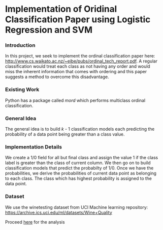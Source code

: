 # Implementation of Oridinal Classification Paper using Logistic Regression and SVM  
### Introduction  
In this project, we seek to implement the ordinal classification paper here: http://www.cs.waikato.ac.nz/~eibe/pubs/ordinal_tech_report.pdf. A regular classification would treat each class as not having any order and would miss the inherent information that comes with ordering and this paper suggests a method to overcome this disadvantage.  

### Existing Work
Python has a package called *mord* which performs multiclass ordinal classification.  

### General Idea
The general idea is to build *k* - 1 classification models each predicting the probability of a data point being greater than a class value. 

### Implementation Details
We create a 1/0 field for all but final class and assign the value 1 if the class label is greater than the class of current column. We then go on to build classification models that predict the probabilty of 1/0. Once we have the probabilities, we derive the probabilities of current data point as belonging to each class. The class which has highest probability is assigned to the data point.

### Dataset
We use the winetesting dataset from UCI Machine learning repository: https://archive.ics.uci.edu/ml/datasets/Wine+Quality  


Proceed [here](ordinal-classification.html) for the analysis